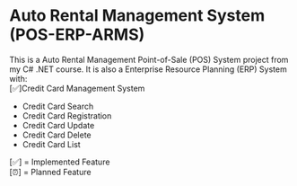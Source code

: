 # Auto Rental Management System (POS-ERP-ARMS)

This is a Auto Rental Management Point-of-Sale (POS) System project from my C# .NET course. It is also a Enterprise Resource Planning (ERP) System with:  
[✅]Credit Card Management System  
  - Credit Card Search  
  - Credit Card Registration  
  - Credit Card Update  
  - Credit Card Delete  
  - Credit Card List  

[✅] = Implemented Feature  
[⏰] = Planned Feature  
